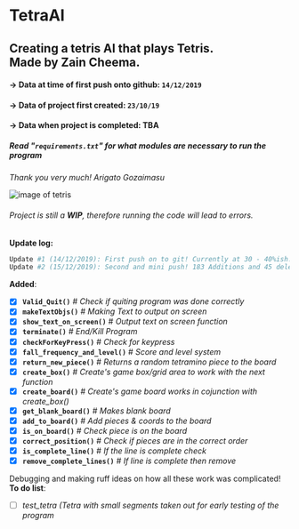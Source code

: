 TetraAI
========================================
Creating a tetris AI that plays Tetris.\
**Made by Zain Cheema.**
----------------------------------------
#### -> Data at time of first push onto github: `14/12/2019`
#### -> Data of project first created: `23/10/19`
#### -> Data when project is completed: TBA
##### Read "`requirements.txt`" for what modules are necessary to run the program
*Thank you very much! Arigato Gozaimasu*

![image of tetris](https://s3.amazonaws.com/tetris-www/assets/article/2017/06/14/tetris-lingo-feature_feature.jpg)

###### Project is still a **WIP**, therefore running the code will lead to errors. 

__Update log:__

```python
Update #1 (14/12/2019): First push on to git! Currently at 30 - 40%ish. Main game source found at: *Tetra.py*
Update #2 (15/12/2019): Second and mini push! 183 Additions and 45 deletions!
```
**Added**:
- [x] **`Valid_Quit()`** # *Check if quiting program was done correctly*
- [x] **`makeTextObjs()`** # *Making Text to output on screen*
- [x] **`show_text_on_screen()`** # *Output text on screen function*
- [x] **`terminate()`** # *End/Kill Program*
- [x] **`checkForKeyPress()`** # *Check for keypress*
- [x] **`fall_frequency_and_level()`** # *Score and level system*
- [x] **`return_new_piece()`** # *Returns a random tetramino piece to the board*
- [x] **`create_box()`** # *Create's game box/grid area to work with the next function*
- [x] **`create_board()`** # *Create's game board works in cojunction with create_box()*
- [x] **`get_blank_board()`** # *Makes blank board*
- [x] **`add_to_board()`** # *Add pieces & coords to the board*
- [x] **`is_on_board()`** # *Check piece is on the board*
- [x] **`correct_position()`** # *Check if pieces are in the correct order*
- [x] **`is_complete_line()`** # *If the line is complete check*
- [x] **`remove_complete_lines()`** # *If line is complete then remove*

Debugging and making ruff ideas on how all these work was complicated!\
**To do list**:
- [ ] *test_tetra (Tetra with small segments taken out for early testing of the program*
